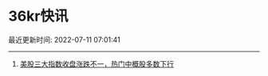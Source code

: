 # 36kr快讯

最近更新时间: 2022-07-11 07:01:41

--- 
1. [美股三大指数收盘涨跌不一，热门中概股多数下行](https://36kr.com/newsflashes/1822245487636358) 

